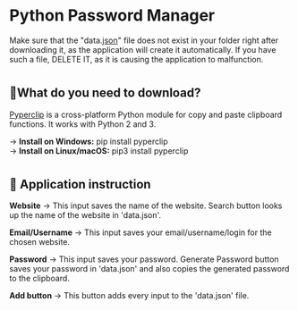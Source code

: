 # Python Password Manager

Make sure that the "data.<a href="https://www.w3schools.com/python/python_json.asp">json</a>" file does not exist in your folder right after downloading it, as the application will create it automatically. If you have such a file, DELETE IT, as it is causing the application to malfunction.

#

<h2>📁What do you need to download?</h2>
<a href=https://pypi.org/project/pyperclip/>Pyperclip</a> is a cross-platform Python module for copy and paste clipboard functions. It works with Python 2 and 3.

<p>
-> <b>Install on Windows:</b> pip install pyperclip<br>
-> <b>Install on Linux/macOS:</b> pip3 install pyperclip
</p>


#

<h2>🧰 Application instruction</h2>
<p>
  <b>Website</b> -> This input saves the name of the website.
  Search button looks up the name of the website in 'data.json'.

  <b>Email/Username</b> -> This input saves your email/username/login for the chosen website.

  <b>Password</b> -> This input saves your password.
  Generate Password button saves your password in 'data.json' and also copies the generated password to the clipboard.

  <b>Add button</b> -> This button adds every input to the 'data.json' file.
</p>

